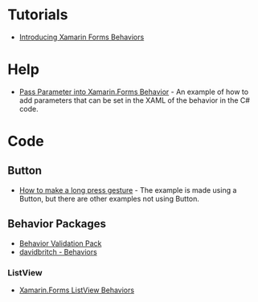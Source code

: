 # Tutorials
* [Introducing Xamarin Forms Behaviors](http://codeworks.it/blog/?p=205)
# Help
* [Pass Parameter into Xamarin.Forms Behavior](https://stackoverflow.com/questions/42238500/pass-parameter-into-xamarin-forms-behaviour) - An example of how to add parameters that can be set in the XAML of the behavior in the C# code.
# Code
## Button
* [How to make a long press gesture](https://stackoverflow.com/questions/43569515/how-to-make-long-press-gesture-in-xamarin-forms) - The example is made using a Button, but there are other examples not using Button.

## Behavior Packages
* [Behavior Validation Pack](https://github.com/TBertuzzi/Xamarin.Forms.BehaviorValidationPack)
* [davidbritch - Behaviors](https://github.com/davidbritch/behaviors)
### ListView
* [Xamarin.Forms ListView Behaviors](https://github.com/jgiacomini/xamarin_forms_listviewBehaviors)

